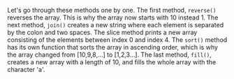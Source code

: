 Let's go through these methods one by one. The first method, `reverse()` reverses the array. This is why the array now starts with 10 instead 1. The next method, `join()` creates a new string where each element is separated by the colon and two spaces. The slice method prints a new array consisting of the elements between index 0 and index 4. The `sort()` method has its own function that sorts the array in ascending order, which is why the array changed from [10,9,8,...] to [1,2,3...]. The last method, `fill()`, creates a new array with a length of 10, and fills the whole array with the character 'a'.